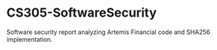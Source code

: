 # CS305-SoftwareSecurity
Software security report analyzing Artemis Financial code and SHA256 implementation.
